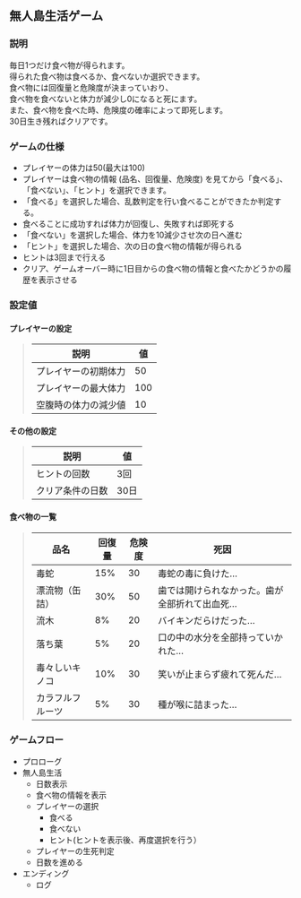 ## 無人島生活ゲーム

### 説明
毎日1つだけ食べ物が得られます。  
得られた食べ物は食べるか、食べないか選択できます。  
食べ物には回復量と危険度が決まっていおり、  
食べ物を食べないと体力が減少し0になると死にます。  
また、食べ物を食べた時、危険度の確率によって即死します。  
30日生き残ればクリアです。

###  ゲームの仕様
+ プレイヤーの体力は50(最大は100)
+ プレイヤーは食べ物の情報 (品名、回復量、危険度) を見てから「食べる」、「食べない」、「ヒント」を選択できます。
+ 「食べる」を選択した場合、乱数判定を行い食べることができたか判定する。
+ 食べることに成功すれば体力が回復し、失敗すれば即死する
+ 「食べない」を選択した場合、体力を10減少させ次の日へ進む
+ 「ヒント」を選択した場合、次の日の食べ物の情報が得られる
+ ヒントは3回まで行える
+ クリア、ゲームオーバー時に1日目からの食べ物の情報と食べたかどうかの履歴を表示させる  

### 設定値  
#### プレイヤーの設定
>|説明|値|
>|---|---|
>|プレイヤーの初期体力|50|
>|プレイヤーの最大体力|100|
>|空腹時の体力の減少値|10|


#### その他の設定
>|説明|値|
>|---|---|
>|ヒントの回数|3回|
>|クリア条件の日数|30日|


#### 食べ物の一覧
>|品名|回復量|危険度|死因|
>|---|---|---|---|
>|毒蛇|15%|30|毒蛇の毒に負けた…|
>|漂流物（缶詰）|30%|50|歯では開けられなかった。歯が全部折れて出血死…|
>|流木|8%|20|バイキンだらけだった…|
>|落ち葉|5%|20|口の中の水分を全部持っていかれた…|
>|毒々しいキノコ|10%|30|笑いが止まらず疲れて死んだ…|
>|カラフルフルーツ|5%|30|種が喉に詰まった…|


### ゲームフロー
+ プロローグ  
+ 無人島生活  
  + 日数表示
  + 食べ物の情報を表示
  + プレイヤーの選択
    + 食べる
    + 食べない
    + ヒント(ヒントを表示後、再度選択を行う）
  + プレイヤーの生死判定
  + 日数を進める
+ エンディング
  + ログ
